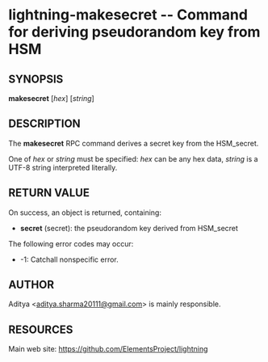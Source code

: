 lightning-makesecret -- Command for deriving pseudorandom key from HSM
=====================================================================

SYNOPSIS
--------

**makesecret** [*hex*] [*string*]

DESCRIPTION
-----------

The **makesecret** RPC command derives a secret key from the HSM\_secret.

One of *hex* or *string* must be specified: *hex* can be any hex data,
*string* is a UTF-8 string interpreted literally.

RETURN VALUE
------------

[comment]: # (GENERATE-FROM-SCHEMA-START)
On success, an object is returned, containing:

- **secret** (secret): the pseudorandom key derived from HSM\_secret

[comment]: # (GENERATE-FROM-SCHEMA-END)


The following error codes may occur:

- -1: Catchall nonspecific error.

AUTHOR
------

Aditya <<aditya.sharma20111@gmail.com>> is mainly responsible.

RESOURCES
---------

Main web site: <https://github.com/ElementsProject/lightning>

[comment]: # ( SHA256STAMP:94f3d533a330909b8f46d03d6a3fdd4c54105a948ee7ffa23ed853d785dd4f60)
